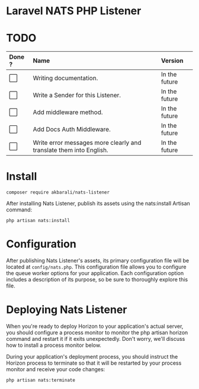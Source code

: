 # Laravel NATS PHP Listener

# TODO

| Done ?               | Name                                                               | Version       |
|:---------------------|:-------------------------------------------------------------------|:--------------|
| :white_large_square: | Writing documentation.                                             | In the future |
| :white_large_square: | Write a Sender for this Listener.                                  | In the future |
| :white_large_square: | Add middleware method.                                             | In the future |
| :white_large_square: | Add Docs Auth Middleware.                                          | In the future |
| :white_large_square: | Write error messages more clearly and translate them into English. | In the future |

# Install

```
composer require akbarali/nats-listener
```

After installing Nats Listener, publish its assets using the nats:install Artisan command:

```aiignore
php artisan nats:install
```

# Configuration

After publishing Nats Listener's assets, its primary configuration file will be located at `config/nats.php`. This configuration file allows you to configure the queue worker options for your application. Each configuration option includes a description of its purpose, so be sure to thoroughly explore this file.

# Deploying Nats Listener

When you're ready to deploy Horizon to your application's actual server, you should configure a process monitor to monitor the php artisan horizon command and restart it if it exits unexpectedly. Don't worry, we'll discuss how to install a process monitor below.

During your application's deployment process, you should instruct the Horizon process to terminate so that it will be restarted by your process monitor and receive your code changes:

```
php artisan nats:terminate
```